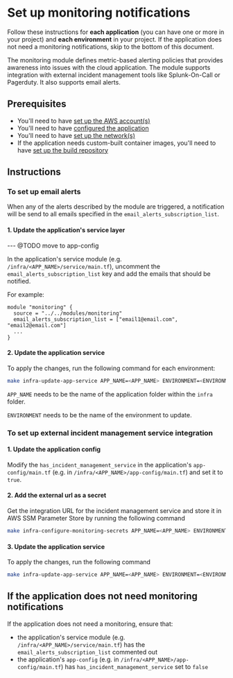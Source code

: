 # Set up monitoring notifications

Follow these instructions for **each application** (you can have one or more in your project) and **each environment** in your project. If the application does not need a monitoring notifications, skip to the bottom of this document.

The monitoring module defines metric-based alerting policies that provides awareness into issues with the cloud application. The module supports integration with external incident management tools like Splunk-On-Call or Pagerduty. It also supports email alerts.

## Prerequisites

* You'll need to have [set up the AWS account(s)](./set-up-aws-accounts.md)
* You'll need to have [configured the application](/infra/app/app-config/main.tf)
* You'll need to have [set up the network(s)](./set-up-networks.md)
* If the application needs custom-built container images, you'll need to have [set up the build repository](./set-up-app-build-repository.md)

## Instructions

### To set up email alerts

When any of the alerts described by the module are triggered, a notification will be send to all emails specified in the `email_alerts_subscription_list`.

#### 1. Update the application's service layer

--- @TODO move to app-config

In the application's service module (e.g. `/infra/<APP_NAME>/service/main.tf`), uncomment the `email_alerts_subscription_list` key and add the emails that should be notified.

For example:

```
module "monitoring" {
  source = "../../modules/monitoring"
  email_alerts_subscription_list = ["email1@email.com", "email2@email.com"]
  ...
}
```

#### 2. Update the application service

To apply the changes, run the following command for each environment:

```bash
make infra-update-app-service APP_NAME=<APP_NAME> ENVIRONMENT=<ENVIRONMENT>
```

`APP_NAME` needs to be the name of the application folder within the `infra` folder.

`ENVIRONMENT` needs to be the name of the environment to update.

### To set up external incident management service integration

#### 1. Update the application config

Modify the `has_incident_management_service` in the application's `app-config/main.tf` (e.g. in `/infra/<APP_NAME>/app-config/main.tf`) and set it to `true`.

#### 2. Add the external url as a secret

Get the integration URL for the incident management service and store it in AWS SSM Parameter Store by running the following command

```bash
make infra-configure-monitoring-secrets APP_NAME=<APP_NAME> ENVIRONMENT=<ENVIRONMENT> URL=<WEBHOOK_URL>
```

#### 3. Update the application service

To apply the changes, run the following command

```bash
make infra-update-app-service APP_NAME=<APP_NAME> ENVIRONMENT=<ENVIRONMENT>
```

## If the application does not need monitoring notifications

If the application does not need a monitoring, ensure that:

* the application's service module (e.g. `/infra/<APP_NAME>/service/main.tf`) has the `email_alerts_subscription_list` commented out
* the application's `app-config` (e.g. in `/infra/<APP_NAME>/app-config/main.tf`) has `has_incident_management_service` set to `false`